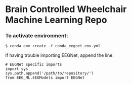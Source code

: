 # Brain Controlled Wheelchair Machine Learning Repo
### To activate environment: 
`$ conda env create -f conda_eegnet_env.yml`

If having trouble importing EEGNet, append the line: 
```
# EEGNet specific imports
import sys
sys.path.append('/path/to/repository/')
from EEG_ML.EEGModels import EEGNet
```
